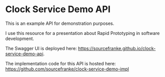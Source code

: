 # Clock Service Demo API

This is an example API for demonstration purposes.

I use this resource for a presentation about Rapid Prototyping in software development.

The Swagger UI is deployed here: https://sourcefranke.github.io/clock-service-demo-api.

The implementation code for this API is hosted here: https://github.com/sourcefranke/clock-service-demo-impl
